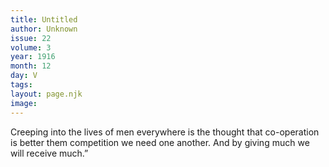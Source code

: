 ```yaml
---
title: Untitled
author: Unknown
issue: 22
volume: 3
year: 1916
month: 12
day: V
tags:
layout: page.njk
image:
---
```

Creeping into the lives of men everywhere is the thought that co-operation is better them competition we need one another. And by giving much we will receive much.” 




